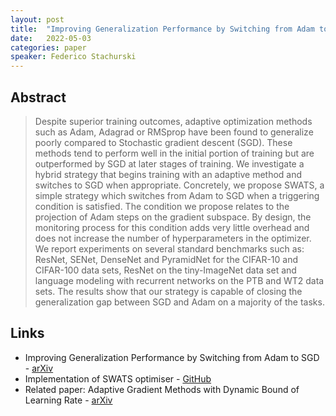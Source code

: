 ```yaml
---
layout: post
title:  "Improving Generalization Performance by Switching from Adam to SGD"
date:   2022-05-03
categories: paper
speaker: Federico Stachurski
---
```


## Abstract

> Despite superior training outcomes, adaptive optimization methods such as Adam, Adagrad or RMSprop have been found to generalize poorly compared to Stochastic gradient descent (SGD). These methods tend to perform well in the initial portion of training but are outperformed by SGD at later stages of training. We investigate a hybrid strategy that begins training with an adaptive method and switches to SGD when appropriate. Concretely, we propose SWATS, a simple strategy which switches from Adam to SGD when a triggering condition is satisfied. The condition we propose relates to the projection of Adam steps on the gradient subspace. By design, the monitoring process for this condition adds very little overhead and does not increase the number of hyperparameters in the optimizer. We report experiments on several standard benchmarks such as: ResNet, SENet, DenseNet and PyramidNet for the CIFAR-10 and CIFAR-100 data sets, ResNet on the tiny-ImageNet data set and language modeling with recurrent networks on the PTB and WT2 data sets. The results show that our strategy is capable of closing the generalization gap between SGD and Adam on a majority of the tasks.

## Links

* Improving Generalization Performance by Switching from Adam to SGD  - [arXiv](https://arxiv.org/abs/1712.07628)
* Implementation of SWATS optimiser - [GitHub](https://github.com/Mrpatekful/swats)
* Related paper: Adaptive Gradient Methods with Dynamic Bound of Learning Rate - [arXiv](https://arxiv.org/abs/1902.09843)
